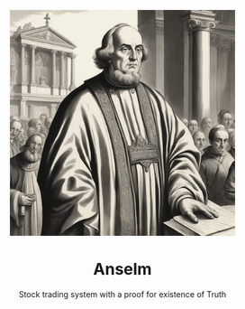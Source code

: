 <p align="center">
    <a href="https://github.com/mbrav/anselm" target="_blank" rel="noopener noreferrer">
        <img width="400" src="doc/anselm.webp" title="anselm">
    </a>
</p>

<h1 align="center">Anselm</h1>

<p align="center">Stock trading system with a proof for existence of Truth</p>
